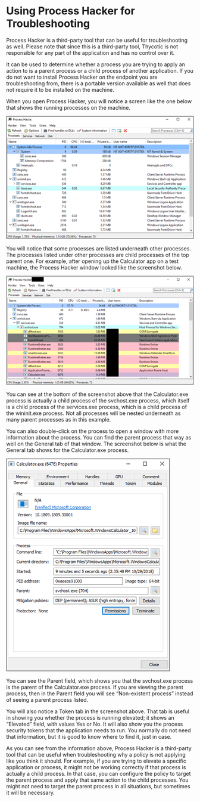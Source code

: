 [title]: # (Using Process Hacker for Troubleshooting)
[tags]: # (process hacker)
[priority]: # (10002)
# Using Process Hacker for Troubleshooting

Process Hacker is a third-party tool that can be useful for troubleshooting as well.  Please note that since this is a third-party tool, Thycotic is not responsible for any part of the application and has no control over it.

It can be used to determine whether a process you are trying to apply an action to is a parent process or a child process of another application.  If you do not want to install Process Hacker on the endpoint you are troubleshooting from, there is a portable version available as well that does not require it to be installed on the machine.

When you open Process Hacker, you will notice a screen like the one below that shows the running processes on the machine.

![Process Hacker UI](images/ts_proc_hacker.png)

You will notice that some processes are listed underneath other processes.  The processes listed under other processes are child processes of the top parent one.  For example, after opening up the Calculator app on a test machine, the Process Hacker window looked like the screenshot below.

![Process Hacker UI](images/ts_proc_hacker_2.png)

You can see at the bottom of the screenshot above that the Calculator.exe process is actually a child process of the svchost.exe process, which itself is a child process of the services.exe process, which is a child process of the wininit.exe process.  Not all processes will be nested underneath as many parent processes as in this example.

You can also double-click on the process to open a window with more information about the process.  You can find the parent process that way as well on the General tab of that window.  The screenshot below is what the General tab shows for the Calculator.exe process.

![Calculator.exe dialog](images/ts_proc_hacker_3.png)

You can see the Parent field, which shows you that the svchost.exe process is the parent of the Calculator.exe process.  If you are viewing the parent process, then in the Parent field you will see “Non-existent process” instead of seeing a parent process listed.

You will also notice a Token tab in the screenshot above.  That tab is useful in showing you whether the process is running elevated; it shows an “Elevated” field, with values Yes or No. It will also show you the process security tokens that the application needs to run.  You normally do not need that information, but it is good to know where to find it, just in case.

As you can see from the information above, Process Hacker is a third-party tool that can be useful when troubleshooting why a policy is not applying like you think it should.  For example, if you are trying to elevate a specific application or process, it might not be working correctly if that process is actually a child process.  In that case, you can configure the policy to target the parent process and apply that same action to the child processes.  You might not need to target the parent process in all situations, but sometimes it will be necessary.